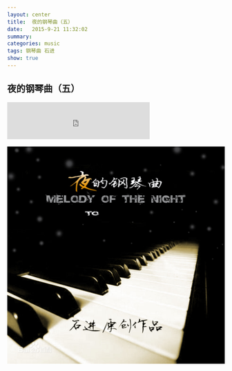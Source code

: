 ```yaml
---
layout: center
title:  夜的钢琴曲（五）
date:   2015-9-21 11:32:02
summary:
categories: music
tags: 钢琴曲 石进
show: true
---
```


## <div id="span" class="red">夜的钢琴曲（五）</div>

<iframe frameborder="no" border="0" marginwidth="0" marginheight="0" width=330 height=86 src="http://music.163.com/outchain/player?type=2&id=149229&auto=0&height=66"></iframe>

![Melody](https://github.com/ironicstone/ironicstone.github.io/raw/master/image/life/melody.jpg)
